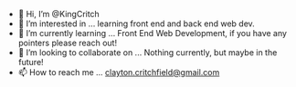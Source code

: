 - 👋 Hi, I’m @KingCritch
- 👀 I’m interested in ... learning front end and back end web dev. 
- 🌱 I’m currently learning ... Front End Web Development, if you have any pointers please reach out!
- 💞️ I’m looking to collaborate on ... Nothing currently, but maybe in the future!
- 📫 How to reach me ... clayton.critchfield@gmail.com

<!---
KingCritch/KingCritch is a ✨ special ✨ repository because its `README.md` (this file) appears on your GitHub profile.
You can click the Preview link to take a look at your changes.
--->
